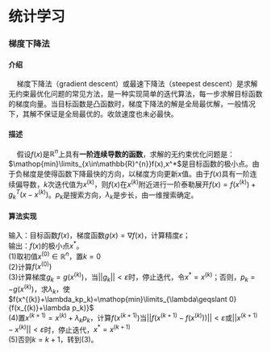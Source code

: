 # 统计学习

### 梯度下降法

#### 介绍
$\quad$梯度下降法（gradient descent）或最速下降法（steepest descent）是求解无约束最优化问题的常见方法，是一种实现简单的迭代算法，每一步求解目标函数的梯度向量。当目标函数是凸函数时，梯度下降法的解是全局最优解，一般情况下，其解不保证是全局最优的。收敛速度也未必最快。    
#### 描述
$\quad$假设$f(x)$是$\mathbb{R}^{n}$上具有**一阶连续导数的函数**，求解的无约束优化问题是：$\mathop{min}\limits_{x\in\mathbb{R}^{n}}f(x),x^*$是目标函数的极小点。由于负梯度是使得函数下降最快的方向，以梯度方向更新$x$值。由于$f(x)$具有一阶连续偏导数，$k$次迭代值为$x^{(k)}$，则$f(x)$在$x^{(k)}$附近进行一阶泰勒展开$f(x)=f(x^{(k)})+g_k^T(x-x^{(k)})$。$p_k$是搜索方向，$\lambda_k$是步长，由一维搜索确定。   
#### 算法实现
输入：目标函数$f(x)$，梯度函数$g(x)=\nabla f(x)$，计算精度$\varepsilon$；  
输出：$f(x)$的极小点$x^*$。  
(1)取初值$x^{(0)}\in\mathbb{R}^{n}$，置$k=0$  
(2)计算$f(x^{(0)})$  
(3)计算梯度$g_k =g(x^{(k)})$，当$||g_k||<\varepsilon$时，停止迭代，令$x^*=x^{(k)}$；否则，$p_k=-g(x^{(k)})$，求$\lambda_k$，使$f(x^{(k)}+\lambda_kp_k)=\mathop{min}\limits_{\lambda\geqslant 0}{f(x_{(k)}+\lambda p_k)}$  
(4)置$x^{(k+1)}=x^{(k)}+\lambda_kp_k$，计算$f(x^{(k+1)})$当$||f(x^{(k+1)}-f(x^{(k)}))||<\varepsilon$或$||x^{(k+1)}-x^{(k)}||<\varepsilon$时，停止迭代，$x^*=x^{(k+1)}$  
(5)否则$k=k+1$，转到(3)。  
